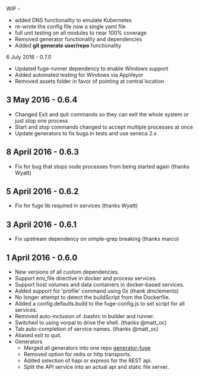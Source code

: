 WIP -
* added DNS functionality to emulate Kubernetes
* re-wrote the config file now a single yaml file
* full unit testing on all modules to near 100% coverage
* Removed generator functionality and dependencies
* Added __git generate user/repo__ functionality

6 July 2016 - 0.7.0
* Updated fuge-runner dependency to enable Windows support
* Added automated testing for Windows via AppVeyor
* Removed assets folder in favor of pointing at central location

3 May 2016 - 0.6.4
---
* Changed Exit and quit commands so they can exit the whole system or just stop one process
* Start and stop commands changed to accept multiple processes at once
* Update generators to fix bugs in tests and use seneca 2.x

8 April 2016 - 0.6.3
---
* Fix for bug that stops node processes from being started again (thanks Wyatt)

5 April 2016 - 0.6.2
---
* Fix for fuge lib required in services (thanks Wyatt)

3 April 2016 - 0.6.1
---
* Fix upstream dependency on simple-grep breaking (thanks marco)

1 April 2016 - 0.6.0
---
* New versions of all custom dependencies.
* Support env_file directive in docker and process services.
* Support host volumes and data containers in docker-based services.
* Added support for 'profile' command using 0x (thank dmclements)
* No longer attempt to detect the buildScript from the Dockerfile.
* Added a config.defaults.build to the fuge-config.js to set script for all services.
* Removed auto-inclusion of .bashrc in builder and runner.
* Switched to using vorpal to drive the shell. (thanks @matt_oc)
* Tab auto-completion of service names. (thanks @matt_oc)
* Aliased exit to quit.
* Generators
  * Merged all generators into one repo [generator-fuge](https://github.com/apparatus/generator-fuge)
  * Removed option for redis or http transports.
  * Added selection of hapi or express for the REST api.
  * Split the API service into an actual api and static file server.
